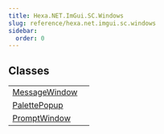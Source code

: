 ```yaml
---
title: Hexa.NET.ImGui.SC.Windows
slug: reference/hexa.net.imgui.sc.windows
sidebar:
  order: 0
---
```

## Classes

| | |
| --- | --- |
| [MessageWindow](../hexa.net.imgui.sc.windows.messagewindow/) |  |
| [PalettePopup](../hexa.net.imgui.sc.windows.palettepopup/) |  |
| [PromptWindow](../hexa.net.imgui.sc.windows.promptwindow/) |  |